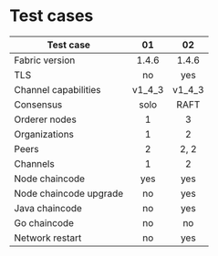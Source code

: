 # Test cases

| Test case                 | 01    | 02    |
| ------------------------- |:-----:|:-----:|
| Fabric version            | 1.4.6 | 1.4.6 |
| TLS                       | no    | yes   |
| Channel capabilities      | v1_4_3| v1_4_3|
| Consensus                 | solo  | RAFT  |
| Orderer nodes             | 1     | 3     |
| Organizations             | 1     | 2     |
| Peers                     | 2     | 2, 2  |
| Channels                  | 1     | 2     |
| Node chaincode            | yes   | yes   |
| Node chaincode upgrade    | no    | yes   |
| Java chaincode            | no    | yes   |
| Go chaincode              | no    | no    |
| Network restart           | no    | yes   |
